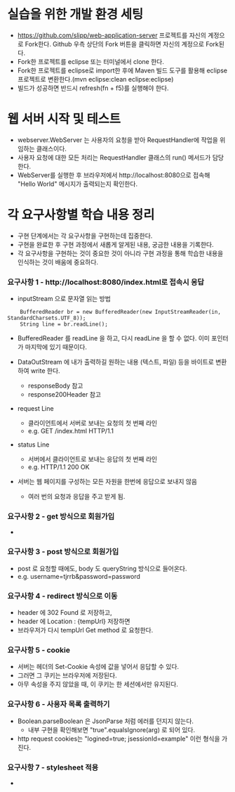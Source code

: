 # 실습을 위한 개발 환경 세팅
* https://github.com/slipp/web-application-server 프로젝트를 자신의 계정으로 Fork한다. Github 우측 상단의 Fork 버튼을 클릭하면 자신의 계정으로 Fork된다.
* Fork한 프로젝트를 eclipse 또는 터미널에서 clone 한다.
* Fork한 프로젝트를 eclipse로 import한 후에 Maven 빌드 도구를 활용해 eclipse 프로젝트로 변환한다.(mvn eclipse:clean eclipse:eclipse)
* 빌드가 성공하면 반드시 refresh(fn + f5)를 실행해야 한다.

# 웹 서버 시작 및 테스트
* webserver.WebServer 는 사용자의 요청을 받아 RequestHandler에 작업을 위임하는 클래스이다.
* 사용자 요청에 대한 모든 처리는 RequestHandler 클래스의 run() 메서드가 담당한다.
* WebServer를 실행한 후 브라우저에서 http://localhost:8080으로 접속해 "Hello World" 메시지가 출력되는지 확인한다.

# 각 요구사항별 학습 내용 정리
* 구현 단계에서는 각 요구사항을 구현하는데 집중한다. 
* 구현을 완료한 후 구현 과정에서 새롭게 알게된 내용, 궁금한 내용을 기록한다.
* 각 요구사항을 구현하는 것이 중요한 것이 아니라 구현 과정을 통해 학습한 내용을 인식하는 것이 배움에 중요하다. 

### 요구사항 1 - http://localhost:8080/index.html로 접속시 응답
* inputStream 으로 문자열 읽는 방법
```
    BufferedReader br = new BufferedReader(new InputStreamReader(in, StandardCharsets.UTF_8));
    String line = br.readLine();
``` 
* BufferedReader 를 readLine 을 하고, 다시 readLine 을 할 수 없다. 이미 포인터가 마지막에 있기 때문이다. 

* DataOutStream 에 내가 출력하길 원하는 내용 (텍스트, 파일) 등을 바이트로 변환하여 write 한다. 
  * responseBody 참고
  * response200Header 참고
  
* request Line
  * 클라이언트에서 서버로 보내는 요청의 첫 번째 라인
  * e.g. GET /index.html HTTP/1.1
* status Line
  * 서버에서 클라이언트로 보내는 응답의 첫 번째 라인
  * e.g. HTTP/1.1 200 OK
* 서버는 웹 페이지를 구성하는 모든 자원을 한번에 응답으로 보내지 않음
  * 여러 번의 요청과 응답을 주고 받게 됨.
  

### 요구사항 2 - get 방식으로 회원가입
* 

### 요구사항 3 - post 방식으로 회원가입
* post 로 요청할 때에도, body 도 queryString 방식으로 들어온다.
* e.g. username=tjrrb&password=password

### 요구사항 4 - redirect 방식으로 이동
* header 에 302 Found 로 저장하고, 
* header 에 Location : {tempUrl} 저장하면 
* 브라우저가 다시 tempUrl Get method 로 요청한다. 

### 요구사항 5 - cookie
* 서버는 헤더의 Set-Cookie 속성에 값을 넣어서 응답할 수 있다.
* 그러면 그 쿠키는 브라우저에 저장된다.
* 아무 속성을 주지 않았을 때, 이 쿠키는 한 세션에서만 유지된다. 

### 요구사항 6 - 사용자 목록 출력하기
* Boolean.parseBoolean 은 JsonParse 처럼 에러를 던지지 않는다. 
  * 내부 구현을 확인해보면 "true".equalsIgnore(arg) 로 되어 있다. 
* http request cookies는 "logined=true; jsessionId=example" 이런 형식을 가진다.


### 요구사항 7 - stylesheet 적용
*